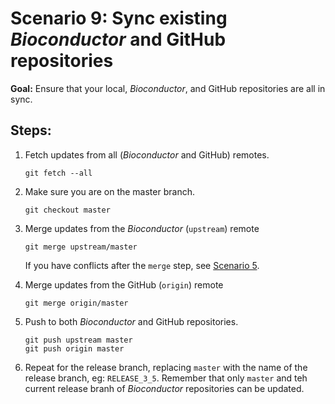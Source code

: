 # Scenario 9: Sync existing _Bioconductor_ and GitHub repositories

**Goal:** Ensure that your local, _Bioconductor_, and GitHub repositories are all in sync.

## Steps:

1. Fetch updates from all (_Bioconductor_ and GitHub) remotes.

    ```
    git fetch --all
    ```

1. Make sure you are on the master branch.

    ```
    git checkout master
    ```

1. Merge updates from the _Bioconductor_ (`upstream`) remote

    ```
    git merge upstream/master
    ```

    If you have conflicts after the `merge` step, see [Scenario 5][].

1. Merge updates from the GitHub (`origin`) remote

    ```
    git merge origin/master
    ```

1. Push to both _Bioconductor_  and GitHub repositories.

    ```
    git push upstream master
    git push origin master
    ```

1. Repeat for the release branch, replacing `master` with the name of the release branch, eg: `RELEASE_3_5`. Remember that only `master` and teh current release branh of _Bioconductor_ repositories can be updated.

[Scenario 5]: scenario-5-resolve-conflicts.md
